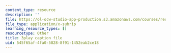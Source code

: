 ```yaml
---
content_type: resource
description: ''
file: https://ol-ocw-studio-app-production.s3.amazonaws.com/courses/res-18-005-highlights-of-calculus-spring-2010/545f65af4fa058288f911452eab2ce18_oo1ZZlvT2LQ.vtt
file_type: application/x-subrip
learning_resource_types: []
resourcetype: Other
title: 3play caption file
uid: 545f65af-4fa0-5828-8f91-1452eab2ce18
---
```


